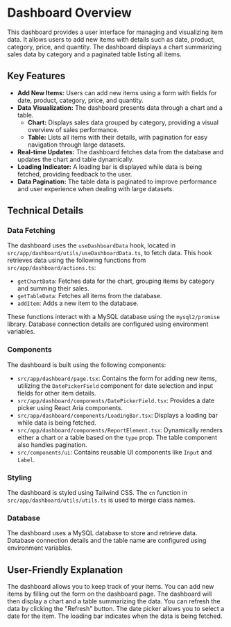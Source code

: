# Dashboard Overview

This dashboard provides a user interface for managing and visualizing item data. It allows users to add new items with details such as date, product, category, price, and quantity. The dashboard displays a chart summarizing sales data by category and a paginated table listing all items.

## Key Features

- **Add New Items:** Users can add new items using a form with fields for date, product, category, price, and quantity.
- **Data Visualization:** The dashboard presents data through a chart and a table.
  - **Chart:** Displays sales data grouped by category, providing a visual overview of sales performance.
  - **Table:** Lists all items with their details, with pagination for easy navigation through large datasets.
- **Real-time Updates:** The dashboard fetches data from the database and updates the chart and table dynamically.
- **Loading Indicator:** A loading bar is displayed while data is being fetched, providing feedback to the user.
- **Data Pagination:** The table data is paginated to improve performance and user experience when dealing with large datasets.

## Technical Details

### Data Fetching

The dashboard uses the `useDashboardData` hook, located in `src/app/dashboard/utils/useDashboardData.ts`, to fetch data. This hook retrieves data using the following functions from `src/app/dashboard/actions.ts`:

- `getChartData`: Fetches data for the chart, grouping items by category and summing their sales.
- `getTableData`: Fetches all items from the database.
- `addItem`: Adds a new item to the database.

These functions interact with a MySQL database using the `mysql2/promise` library. Database connection details are configured using environment variables.

### Components

The dashboard is built using the following components:

- `src/app/dashboard/page.tsx`: Contains the form for adding new items, utilizing the `DatePickerField` component for date selection and input fields for other item details.
- `src/app/dashboard/components/DatePickerField.tsx`: Provides a date picker using React Aria components.
- `src/app/dashboard/components/LoadingBar.tsx`: Displays a loading bar while data is being fetched.
- `src/app/dashboard/components/ReportElement.tsx`: Dynamically renders either a chart or a table based on the `type` prop. The table component also handles pagination.
- `src/components/ui`: Contains reusable UI components like `Input` and `Label`.

### Styling

The dashboard is styled using Tailwind CSS. The `cn` function in `src/app/dashboard/utils/utils.ts` is used to merge class names.

### Database

The dashboard uses a MySQL database to store and retrieve data. Database connection details and the table name are configured using environment variables.

## User-Friendly Explanation

The dashboard allows you to keep track of your items. You can add new items by filling out the form on the dashboard page. The dashboard will then display a chart and a table summarizing the data. You can refresh the data by clicking the "Refresh" button. The date picker allows you to select a date for the item. The loading bar indicates when the data is being fetched.

